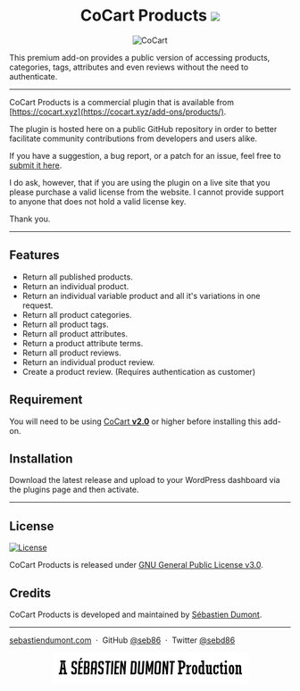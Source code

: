 <h1 align="center">CoCart Products <a href="https://github.com/co-cart/cocart-products/releases/latest/"><img src="https://img.shields.io/static/v1?goVersion=&message=v1.0.0&label=&color=9a6fc4&style=flat-square"></a></h1>

<p align="center"><img src="https://raw.githubusercontent.com/co-cart/co-cart/master/.github/Logo-1024x534.png.webp" alt="CoCart" /></p>

This premium add-on provides a public version of accessing products, categories, tags, attributes and even reviews without the need to authenticate.

---
CoCart Products is a commercial plugin that is available from [https://cocart.xyz](https://cocart.xyz/add-ons/products/).

The plugin is hosted here on a public GitHub repository in order to better facilitate community contributions from developers and users alike.

If you have a suggestion, a bug report, or a patch for an issue, feel free to [submit it here](https://github.com/co-cart/cocart-products/issues/new).

I do ask, however, that if you are using the plugin on a live site that you please purchase a valid license from the website. I cannot provide support to anyone that does not hold a valid license key.

Thank you.

---

## Features

 * Return all published products.
 * Return an individual product.
 * Return an individual variable product and all it's variations in one request.
 * Return all product categories.
 * Return all product tags.
 * Return all product attributes.
 * Return a product attribute terms.
 * Return all product reviews.
 * Return an individual product review.
 * Create a product review. (Requires authentication as customer)

## Requirement

You will need to be using [CoCart **v2.0**](https://wordpress.org/plugins/cart-rest-api-for-woocommerce) or higher before installing this add-on.

## Installation

Download the latest release and upload to your WordPress dashboard via the plugins page and then activate.

---

## License

[![License](https://img.shields.io/badge/license-GPL--3.0%2B-red.svg)](https://github.com/co-cart/cocart-products/blob/master/LICENSE.md)

CoCart Products is released under [GNU General Public License v3.0](http://www.gnu.org/licenses/gpl-3.0.html).

## Credits

CoCart Products is developed and maintained by [Sébastien Dumont](https://github.com/seb86).

---

[sebastiendumont.com](https://sebastiendumont.com) &nbsp;&middot;&nbsp;
GitHub [@seb86](https://github.com/seb86) &nbsp;&middot;&nbsp;
Twitter [@sebd86](https://twitter.com/sebd86)

<p align="center">
    <img src="https://raw.githubusercontent.com/seb86/my-open-source-readme-template/master/a-sebastien-dumont-production.png" width="353">
</p>